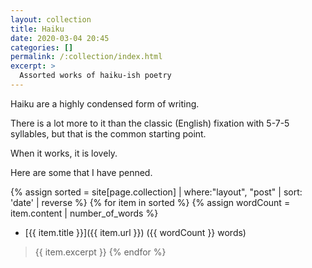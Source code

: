 ```yaml
---
layout: collection
title: Haiku
date: 2020-03-04 20:45
categories: []
permalink: /:collection/index.html
excerpt: >
  Assorted works of haiku-ish poetry
---
```


Haiku are a highly condensed form of writing.

There is a lot more to it than the classic (English) fixation with 5-7-5 syllables, but that is the common starting point.

When it works, it is lovely.

Here are some that I have penned.

{% assign sorted = site[page.collection] | where:"layout", "post" | sort: 'date' | reverse %}
{% for item in sorted %}
  {% assign wordCount = item.content | number_of_words %}
* [{{ item.title }}]({{ item.url }}) ({{ wordCount }} words)
> {{ item.excerpt }}
{% endfor %}
